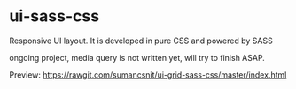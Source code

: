 # ui-sass-css
Responsive UI layout. It is developed in pure CSS and powered by SASS

ongoing project, media query is not written yet, will try to finish ASAP.

Preview: https://rawgit.com/sumancsnit/ui-grid-sass-css/master/index.html

